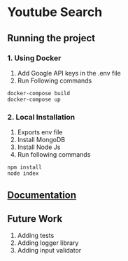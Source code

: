 # Youtube Search

## Running the project

### 1. Using Docker

1. Add Google API keys in the .env file
2. Run Following commands

```
docker-compose build
docker-compose up
```

### 2. Local Installation

1. Exports env file
2. Install MongoDB
3. Install Node Js
4. Run following commands

```
npm install
node index
```

## [Documentation](https://docs.google.com/document/d/1obiHRPl_LJ7_J1DeYT8mo50zkJpk1ALL4K9IOlZwco4/edit?usp=sharing)

## Future Work

1. Adding tests
2. Adding logger library
3. Adding input validator
